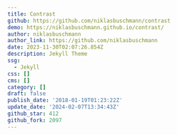 ```yaml
---
title: Contrast
github: https://github.com/niklasbuschmann/contrast
demo: https://niklasbuschmann.github.io/contrast/
author: niklasbuschmann
author_link: https://github.com/niklasbuschmann
date: 2023-11-30T02:07:26.854Z
description: Jekyll Theme
ssg:
  - Jekyll
css: []
cms: []
category: []
draft: false
publish_date: '2018-01-19T01:23:22Z'
update_date: '2024-02-07T13:34:43Z'
github_star: 412
github_fork: 2097
---
```

